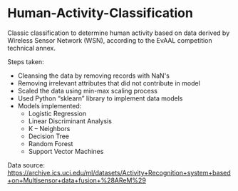 # Human-Activity-Classification
Classic classification to determine human activity based on data derived by Wireless Sensor Network (WSN), according to the EvAAL competition technical annex.

Steps taken:
- Cleansing the data by removing records with NaN's
- Removing irrelevant attributes that did not contribute in model
- Scaled the data using min-max scaling process
- Used Python “sklearn” library to implement data models
- Models implemented:
    - Logistic Regression
    - Linear Discriminant Analysis
    - K – Neighbors
    - Decision Tree
    - Random Forest
    - Support Vector Machines
 
Data source: https://archive.ics.uci.edu/ml/datasets/Activity+Recognition+system+based+on+Multisensor+data+fusion+%28AReM%29
